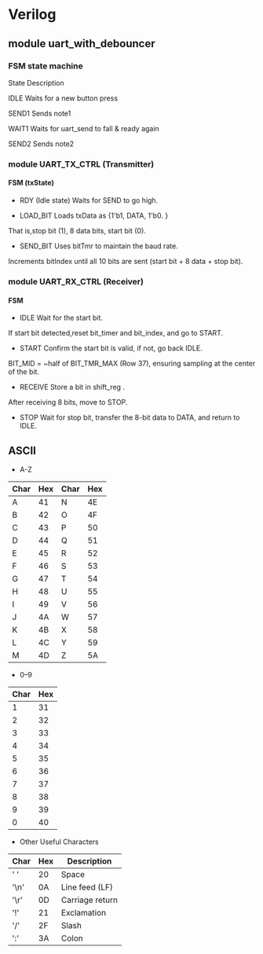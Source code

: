 # Verilog

## module uart_with_debouncer

### FSM state machine

State	Description

IDLE	Waits for a new button press

SEND1	Sends note1

WAIT1	Waits for uart_send to fall & ready again

SEND2	Sends note2

### module UART_TX_CTRL (Transmitter)
#### FSM (txState)
- RDY (Idle state)
Waits for SEND to go high.

- LOAD_BIT
Loads txData as {1'b1, DATA, 1'b0. } 

That is,stop bit (1), 8 data bits, start bit (0).

- SEND_BIT
Uses bitTmr to maintain the baud rate.

Increments bitIndex until all 10 bits are sent
(start bit + 8 data + stop bit).

### module UART_RX_CTRL (Receiver)
#### FSM 
- IDLE
Wait for the start bit. 

If start bit detected,reset bit_timer and bit_index, and go to START.

- START
Confirm the start bit is valid, if not, go back IDLE.

BIT_MID = ~half of BIT_TMR_MAX (Row 37), ensuring sampling at the center of the bit.

- RECEIVE
Store a bit in shift_reg . 

After receiving 8 bits, move to STOP.

- STOP
Wait for stop bit, transfer the 8-bit data to DATA, and return to IDLE.

## ASCII

- A-Z

| Char | Hex | Char | Hex |
|------|-----|------|-----|
| A    | 41  | N    | 4E  |
| B    | 42  | O    | 4F  |
| C    | 43  | P    | 50  |
| D    | 44  | Q    | 51  |
| E    | 45  | R    | 52  |
| F    | 46  | S    | 53  |
| G    | 47  | T    | 54  |
| H    | 48  | U    | 55  |
| I    | 49  | V    | 56  |
| J    | 4A  | W    | 57  |
| K    | 4B  | X    | 58  |
| L    | 4C  | Y    | 59  |
| M    | 4D  | Z    | 5A  |

- 0–9

| Char | Hex |
|------|-----|
| 1    | 31  | 
| 2    | 32  | 
| 3    | 33  | 
| 4    | 34  | 
| 5    | 35  | 
| 6    | 36  | 
| 7    | 37  | 
| 8    | 38  | 
| 9    | 39  | 
| 0    | 40  | 

- Other Useful Characters

| Char | Hex | Description         |
|------|-----|---------------------|
| ' '  | 20  | Space               |
| '\n' | 0A  | Line feed (LF)      |
| '\r' | 0D  | Carriage return     |
| '!'  | 21  | Exclamation         |
| '/'  | 2F  | Slash               |
| ':'  | 3A  | Colon               |
